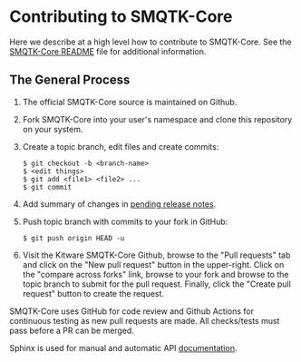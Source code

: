 # Contributing to SMQTK-Core

Here we describe at a high level how to contribute to SMQTK-Core.
See the [SMQTK-Core README] file for additional information.


## The General Process

1.  The official SMQTK-Core source is maintained on Github.

2.  Fork SMQTK-Core into your user's namespace and clone this repository
    on your system.

3.  Create a topic branch, edit files and create commits:

        $ git checkout -b <branch-name>
        $ <edit things>
        $ git add <file1> <file2> ...
        $ git commit

4.  Add summary of changes in [pending release notes].

5.  Push topic branch with commits to your fork in GitHub:

        $ git push origin HEAD -u

6.  Visit the Kitware SMQTK-Core Github, browse to the "Pull requests" tab
    and click on the "New pull request" button in the upper-right.
    Click on the "compare across forks" link, browse to your fork and browse to
    the topic branch to submit for the pull request.
    Finally, click the "Create pull request" button to create the request.


SMQTK-Core uses GitHub for code review and Github Actions for continuous testing as new
pull requests are made.
All checks/tests must pass before a PR can be merged.

Sphinx is used for manual and automatic API [documentation].


[SMQTK-Core README]: README.md
[documentation]: docs/
[pending release notes]: docs/release_notes/pending_release.rst
